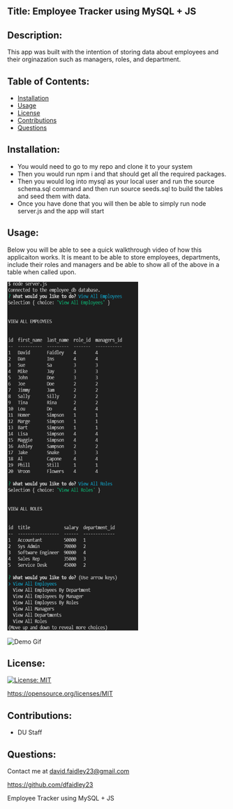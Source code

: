 ## Title: Employee Tracker using MySQL + JS
## Description: 
This app was built with the intention of storing data about employees and their orginazation such as managers, roles, and department.
## Table of Contents: 

- [Installation](#installation)
- [Usage](#usage)
- [License](#license)
- [Contributions](#contributions)
- [Questions](#questions)

## Installation: 
- You would need to go to my repo and clone it to your system
- Then you would run npm i and that should get all the required packages.
- Then you would log into mysql as your local user and run the source schema.sql command and then run source seeds.sql to build the tables and seed them with data.
- Once you have done that you will then be able to simply run node server.js and the app will start

## Usage:
Below you will be able to see a quick walkthrough video of how this applicaiton works. It is meant to be able to store employees, departments, include their roles and managers and be able to show all of the above in a table when called upon.

<img src="./img/snip.png" width="300" height="800" />

![Demo Gif](./img/demo.gif)

## License: 
[![License: MIT](https://img.shields.io/badge/License-MIT-yellow.svg)](https://opensource.org/licenses/MIT)

https://opensource.org/licenses/MIT
## Contributions: 
- DU Staff

## Questions: 
Contact me at david.faidley23@gmail.com

https://github.com/dfaidley23

Employee Tracker using MySQL + JS